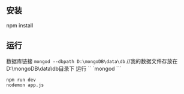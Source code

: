 ## 安装
npm install
## 运行
数据库链接 ``` mongod --dbpath D:\mongoDB\data\db ```  //我的数据文件存放在D:\mongoDB\data\db目录下
运行 `` `mongod ```
```
npm run dev
nodemon app.js
```
